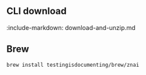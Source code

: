 ## CLI download 

:include-markdown: download-and-unzip.md

## Brew 

```cli
brew install testingisdocumenting/brew/znai
```